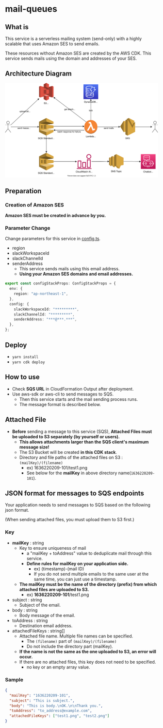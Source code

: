 # mail-queues

## What is

This service is a serverless mailing system (send-only) with a highly scalable that uses Amazon SES to send emails.

These resources without Amazon SES are created by the AWS CDK. This service sends mails using the domain and addresses of your SES.

## Architecture Diagram

![](./mail-queues.drawio.svg)

## Preparation

### Creation of Amazon SES

**Amazon SES must be created in advance by you.**

### Parameter Change

Change parameters for this service in [config.ts](./lib/config.ts).

- region
- slackWorkspaceId
- slackChannelId
- senderAddress
  - This service sends mails using this email address.
  - **Using your Amazon SES domains and email addresses.**

```typescript
export const configStackProps: ConfigStackProps = {
  env: {
    region: "ap-northeast-1",
  },
  config: {
    slackWorkspaceId: "*********",
    slackChannelId: "*********",
    senderAddress: "***@***.***",
  },
};
```

## Deploy

- `yarn install`
- `yarn cdk deploy`

## How to use

- Check **SQS URL** in CloudFormation Output after deployment.
- Use aws-sdk or aws-cli to send messages to SQS.
  - Then this service starts and the mail sending process runs.
  - The message format is described below.

## Attached File

- **Before** sending a message to this service (SQS), **Attached Files must be uploaded to S3 separately (by yourself or users).**
  - **This allows attachments larger than the SQS client's maximum message size!**
  - The S3 Bucket will be created **in this CDK stack**.
  - Directory and file paths of the attached files on S3 : `(mailKey)/(filename)`
    - ex) 1636220209-101/test1.png
    - See below for the **mailKey** in above directory name(`1636220209-101`).

## JSON format for messages to SQS endpoints

Your application needs to send messages to SQS based on the following json format.

(When sending attached files, you must upload them to S3 first.)

### Key

- **mailKey** : string
  - Key to ensure uniqueness of mail
    - a "mailKey + toAddress" value to deduplicate mail through this service.
    - **Define rules for mailKey on your application side.**
      - ex) (timestamp)-(mail ID)
      - If you do not send multiple emails to the same user at the same time, you can just use a timestamp.
  - **The mailKey must be the name of the directory (prefix) from which attached files are uploaded to S3.**
    - ex) **1636220209-101**/test1.png
- subject : string
  - Subject of the email.
- body : string
  - Body message of the email.
- toAddress : string
  - Destination email address.
- attachedFileKeys : string[]
  - Attached file name. Multiple file names can be specified.
    - The `(filename)` part of `(mailKey)/(filename)`
    - Do not include the directory part (mailKey).
  - **If the name is not the same as the one uploaded to S3, an error will occur.**
  - If there are no attached files, this key does not need to be specified.
    - no key or an empty array value.

### Sample

```json
{
  "mailKey": "1636220209-101",
  "subject": "This is subject.",
  "body": "This is body.\nOK.\n\nThank you.",
  "toAddress": "to_address@example.com",
  "attachedFileKeys": ["test1.png", "test2.png"]
}
```
